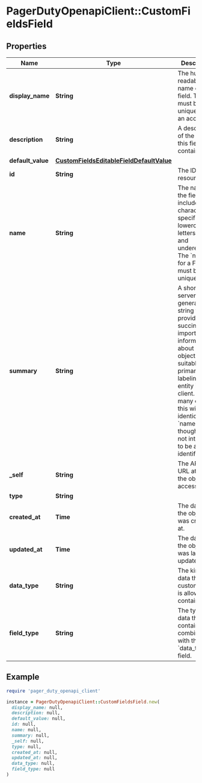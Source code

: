 # PagerDutyOpenapiClient::CustomFieldsField

## Properties

| Name | Type | Description | Notes |
| ---- | ---- | ----------- | ----- |
| **display_name** | **String** | The human-readable name of the field. This must be unique across an account. |  |
| **description** | **String** | A description of the data this field contains. | [optional] |
| **default_value** | [**CustomFieldsEditableFieldDefaultValue**](CustomFieldsEditableFieldDefaultValue.md) |  | [optional] |
| **id** | **String** | The ID of the resource. | [readonly] |
| **name** | **String** | The name of the field. May include ASCII characters, specifically lowercase letters, digits, and underescores. The &#x60;name&#x60; for a Field must be unique. |  |
| **summary** | **String** | A short-form, server-generated string that provides succinct, important information about an object suitable for primary labeling of an entity in a client. In many cases, this will be identical to &#x60;name&#x60;, though it is not intended to be an identifier. | [readonly] |
| **_self** | **String** | The API show URL at which the object is accessible | [readonly] |
| **type** | **String** |  | [readonly] |
| **created_at** | **Time** | The date/time the object was created at. | [readonly] |
| **updated_at** | **Time** | The date/time the object was last updated. | [readonly] |
| **data_type** | **String** | The kind of data the custom field is allowed to contain. |  |
| **field_type** | **String** | The type of data this field contains. In combination with the &#x60;data_type&#x60; field. |  |

## Example

```ruby
require 'pager_duty_openapi_client'

instance = PagerDutyOpenapiClient::CustomFieldsField.new(
  display_name: null,
  description: null,
  default_value: null,
  id: null,
  name: null,
  summary: null,
  _self: null,
  type: null,
  created_at: null,
  updated_at: null,
  data_type: null,
  field_type: null
)
```

